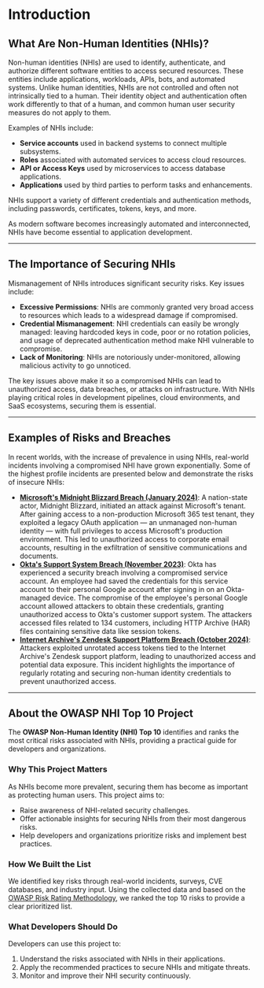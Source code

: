 # Introduction

## What Are Non-Human Identities (NHIs)?

Non-human identities (NHIs) are used to identify, authenticate, and authorize different software entities to access secured resources. These entities include applications, workloads, APIs, bots, and automated systems. Unlike human identities, NHIs are not controlled and often not intrinsically tied to a human. Their identity object and authentication often work differently to that of a human, and common human user security measures do not apply to them.

Examples of NHIs include:

- **Service accounts** used in backend systems to connect multiple subsystems.
- **Roles** associated with automated services to access cloud resources.
- **API or Access Keys** used by microservices to access database applications.
- **Applications** used by third parties to perform tasks and enhancements.

NHIs support a variety of different credentials and authentication methods, including passwords, certificates, tokens, keys, and more.

As modern software becomes increasingly automated and interconnected, NHIs have become essential to application development.

---

## The Importance of Securing NHIs

Mismanagement of NHIs introduces significant security risks. Key issues include:

- **Excessive Permissions**: NHIs are commonly granted very broad access to resources which leads to a widespread damage if compromised.
- **Credential Mismanagement**: NHI credentials can easily be wrongly managed: leaving hardcoded keys in code, poor or no rotation policies, and usage of deprecated authentication method make NHI vulnerable to compromise. 
- **Lack of Monitoring**: NHIs are notoriously under-monitored, allowing malicious activity to go unnoticed.

The key issues above make it so a compromised NHIs can lead to unauthorized access, data breaches, or attacks on infrastructure. With NHIs playing critical roles in development pipelines, cloud environments, and SaaS ecosystems, securing them is essential.

---

## Examples of Risks and Breaches

In recent worlds, with the increase of prevalence in using NHIs, real-world incidents involving a compromised NHI have grown exponentially. Some of the highest profile incidents are presented below and demonstrate the risks of insecure NHIs:

- [**Microsoft's Midnight Blizzard Breach (January 2024)**](https://www.microsoft.com/en-us/security/blog/2024/01/25/midnight-blizzard-guidance-for-responders-on-nation-state-attack/): A nation-state actor, Midnight Blizzard, initiated an attack against Microsoft's tenant. After gaining access to a non-production Microsoft 365 test tenant, they exploited a legacy OAuth application — an unmanaged non-human identity — with full privileges to access Microsoft's production environment. This led to unauthorized access to corporate email accounts, resulting in the exfiltration of sensitive communications and documents. 
- [**Okta's Support System Breach (November 2023)**](https://sec.okta.com/articles/2023/11/unauthorized-access-oktas-support-case-management-system-root-cause): Okta has experienced a security breach involving a compromised service account. An employee had saved the credentials for this service account to their personal Google account after signing in on an Okta-managed device. The compromise of the employee's personal Google account allowed attackers to obtain these credentials, granting unauthorized access to Okta's customer support system. The attackers accessed files related to 134 customers, including HTTP Archive (HAR) files containing sensitive data like session tokens.
- [**Internet Archive's Zendesk Support Platform Breach (October 2024)**](https://www.bleepingcomputer.com/news/security/internet-archive-breached-again-through-stolen-access-tokens/): Attackers exploited unrotated access tokens tied to the Internet Archive's Zendesk support platform, leading to unauthorized access and potential data exposure.  This incident highlights the importance of regularly rotating and securing non-human identity credentials to prevent unauthorized access. 

---

## About the OWASP NHI Top 10 Project

The **OWASP Non-Human Identity (NHI) Top 10** identifies and ranks the most critical risks associated with NHIs, providing a practical guide for developers and organizations. 

### Why This Project Matters

As NHIs become more prevalent, securing them has become as important as protecting human users. This project aims to:

- Raise awareness of NHI-related security challenges.
- Offer actionable insights for securing NHIs from their most dangerous risks.
- Help developers and organizations prioritize risks and implement best practices.

### How We Built the List

We identified key risks through real-world incidents, surveys, CVE databases, and industry input. Using the collected data and based on the [OWASP Risk Rating Methodology](https://owasp.org/www-community/OWASP_Risk_Rating_Methodology), we ranked the top 10 risks to provide a clear prioritized list.

### What Developers Should Do

Developers can use this project to:

1. Understand the risks associated with NHIs in their applications.
2. Apply the recommended practices to secure NHIs and mitigate threats.
3. Monitor and improve their NHI security continuously.
